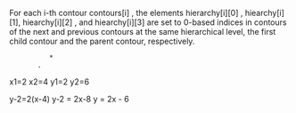 For each i-th contour contours[i] , the elements hierarchy[i][0] , hiearchy[i][1],
hiearchy[i][2] , and hiearchy[i][3] are set to 0-based indices in contours of the
next and previous contours at the same hierarchical level, the first child contour
and the parent contour, respectively.



              *
           .

x1=2
x2=4
y1=2
y2=6

y-2=2(x-4)
y-2 = 2x-8
y = 2x - 6
